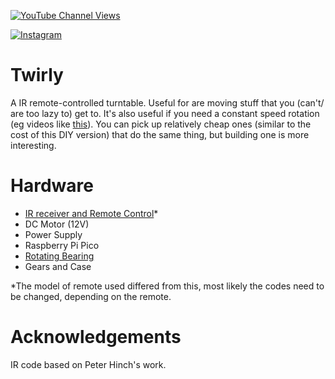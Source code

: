 [![YouTube Channel Views](https://img.shields.io/youtube/channel/views/UCz5BOU9J9pB_O0B8-rDjCWQ?label=YouTube&style=social)](https://www.youtube.com/channel/UCz5BOU9J9pB_O0B8-rDjCWQ)

[![Instagram](https://img.shields.io/badge/Instagram-E4405F?style=for-the-badge&logo=instagram&logoColor=white)](https://www.instagram.com/v_e_e_b/)


# Twirly

A IR remote-controlled turntable. Useful for are moving stuff that you (can't/ are too lazy to) get to. It's also useful if you need a constant speed rotation (eg videos like [this](https://www.youtube.com/watch?v=VR0v6CCrpZc)). You can pick up relatively cheap ones (similar to the cost of this DIY version) that do the same thing, but building one is more interesting.

# Hardware

- [IR receiver and Remote Control](https://www.amazon.de/-/en/DollaTek-Infrared-Wireless-Control-Arduino/dp/B07DJ58XGC/ref=sr_1_4?crid=183Q0LV5BC1G2&keywords=ir+remote+dollatek&qid=1686419607&sprefix=ir+remote+dollatek%2Caps%2C91&sr=8-4)*
- DC Motor (12V)
- Power Supply
- Raspberry Pi Pico
- [Rotating Bearing](https://www.amazon.de/-/en/dp/B073NZ4GT4?psc=1&ref=ppx_yo2ov_dt_b_product_details)
- Gears and Case

*The model of remote used differed from this, most likely the codes need to be changed, depending on the remote.
 
# Acknowledgements

IR code based on Peter Hinch's work.
